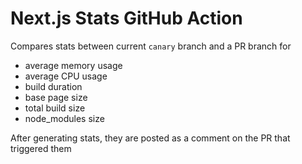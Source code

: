 # Next.js Stats GitHub Action

Compares stats between current `canary` branch and a PR branch for
- average memory usage
- average CPU usage
- build duration
- base page size
- total build size
- node_modules size

After generating stats, they are posted as a comment on the PR that triggered them
